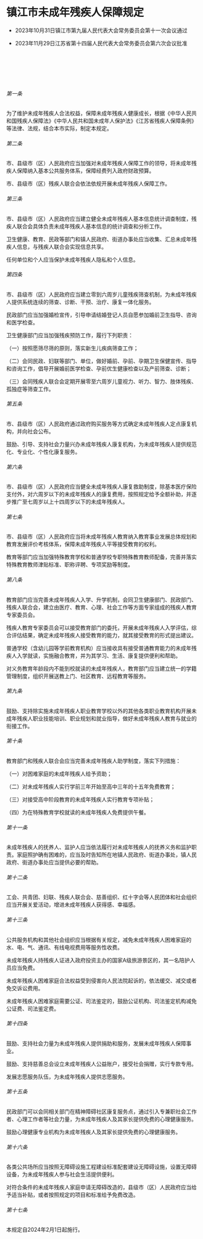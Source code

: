 # 镇江市未成年残疾人保障规定

- 2023年10月31日镇江市第九届人民代表大会常务委员会第十一次会议通过

- 2023年11月29日江苏省第十四届人民代表大会常务委员会第六次会议批准

<!-- INFO END -->

​

​

​

###### 第一条

为了维护未成年残疾人合法权益，保障未成年残疾人健康成长，根据《中华人民共和国残疾人保障法》《中华人民共和国未成年人保护法》《江苏省残疾人保障条例》等法律、法规，结合本市实际，制定本规定。

###### 第二条

市、县级市（区）人民政府应当加强对未成年残疾人保障工作的领导，将未成年残疾人保障纳入基本公共服务体系，保障经费列入政府财政预算。

市、县级市（区）残疾人联合会依法依规开展未成年残疾人保障工作。

###### 第三条

市、县级市（区）人民政府应当建立健全未成年残疾人基本信息统计调查制度，残疾人联合会具体负责未成年残疾人基本信息的统计调查和分析工作。

卫生健康、教育、民政等部门和镇人民政府、街道办事处应当收集、汇总未成年残疾人信息，与残疾人联合会实现信息共享。

任何单位和个人应当保护未成年残疾人隐私和个人信息。

###### 第四条

市、县级市（区）人民政府应当建立零到六周岁儿童残疾筛查机制，为未成年残疾人提供系统连续的筛查、诊断、干预、治疗、康复一体化服务。

民政部门应当加强婚检宣传，引导申请结婚登记人员自愿参加婚前卫生指导、咨询和医学检查。

卫生健康部门应当加强残疾预防工作，履行下列职责：

（一）按照愿筛尽筛的原则，落实新生儿疾病筛查工作；

（二）会同民政、妇联等部门、单位，做好婚前、孕前、孕期卫生保健宣传、指导和咨询工作，倡导开展婚前医学检查、孕前优生健康检查以及产前筛查、诊断；

（三）会同残疾人联合会定期开展零至六周岁儿童视力、听力、智力、肢体残疾、孤独症等筛查工作。

###### 第五条

市、县级市（区）人民政府通过政府购买服务等方式确定未成年残疾人定点康复机构，并向社会公布。

鼓励、引导、支持社会力量兴办未成年残疾人康复机构，为未成年残疾人提供规范化、专业化、个性化康复服务。

###### 第六条

市、县级市（区）人民政府应当健全未成年残疾人康复救助制度，除基本医疗保险支付外，对六周岁以下的未成年残疾人的康复费用，按照规定给予全额补助，并逐步推广至七周岁以上十四周岁以下的未成年残疾人。

###### 第七条

市、县级市（区）人民政府应当将未成年残疾人教育纳入教育事业发展总体规划和教育发展评价考核体系，保障未成年残疾人平等接受教育的权利。

教育等部门应当加强特殊教育学校和普通学校专职特殊教育教师配备，完善并落实特殊教育教师津贴标准、职称评聘、专项奖励等制度。

###### 第八条

教育部门应当完善未成年残疾人入学、升学机制，会同卫生健康部门、民政部门、残疾人联合会，建立由医疗、教育、心理、社会工作等方面专家组成的残疾人教育专家委员会。

残疾人教育专家委员会可以接受教育部门的委托，开展未成年残疾人入学评估，综合评估结果，确定未成年残疾人接受教育的能力，就其接受教育的形式提出建议。

普通学校（含幼儿园等学前教育机构）应当接收具有接受普通教育能力的未成年残疾人入学就读，实施融合教育，并为其学习、生活、康复提供便利和帮助。

对义务教育年龄段内不能到校就读的未成年残疾人，教育部门应当建立统一的学籍管理制度，组织开展送教上门、社区教育、远程教育等服务。

###### 第九条

鼓励、支持除实施未成年残疾人职业教育学校以外的其他各类职业教育机构开展未成年残疾人职业技能培训、职业规划和就业指导，做好未成年残疾人教育与就业的衔接工作。

###### 第十条

教育部门和残疾人联合会应当完善未成年残疾人助学制度，落实下列措施：

（一）对困难家庭的未成年残疾人给予资助；

（二）对未成年残疾人实行学前三年开始至高中三年的十五年免费教育；

（三）对接受高中阶段教育的未成年残疾人实行教育专项补贴；

（四）为在特殊教育学校就读的未成年残疾人免费提供午餐。

###### 第十一条

未成年残疾人的抚养人、监护人应当依法履行对未成年残疾人的抚养义务和监护职责。家庭照护确有困难的，应当及时告知所在地镇人民政府、街道办事处，镇人民政府、街道办事处应当提供必要的帮助。

###### 第十二条

工会、共青团、妇联、残疾人联合会、慈善组织、红十字会等人民团体和社会组织应当开展关爱活动，增进未成年残疾人获得感、幸福感。

###### 第十三条

公共服务机构和其他社会组织应当根据有关规定，减免未成年残疾人困难家庭的水、电、气、通讯、有线电视费用等服务性收费。

未成年残疾人持残疾人证进入政府投资主办的国家A级旅游景区的，其一名陪护人员应当免费。

未成年残疾人困难家庭合法权益受到侵害向人民法院起诉的，依法缓交、减交或者免交诉讼费用。

未成年残疾人困难家庭需要公证、司法鉴定的，鼓励公证机构、司法鉴定机构减免公证费、司法鉴定费。

###### 第十四条

鼓励、支持社会力量为未成年残疾人提供捐助和服务，发展未成年残疾人保障事业。

鼓励、支持慈善总会设立未成年残疾人公益账户，接受社会捐赠，实行专款专用。

发展志愿服务队伍，为未成年残疾人提供志愿服务。

###### 第十五条

民政部门可以会同相关部门在精神障碍社区康复服务点，通过引入专兼职社会工作者、心理工作者等社会力量，为未成年残疾人及其家长提供免费的心理健康服务。

鼓励心理健康专业机构为未成年残疾人及其家长提供免费的心理健康服务。

###### 第十六条

各类公共场所应当按照无障碍设施工程建设标准配套建设无障碍设施，设置无障碍设备，为未成年残疾人参与社会生活提供便利。

对符合条件的未成年残疾人家庭申请无障碍改造的，县级市（区）人民政府应当给予适当补贴，或者按照规定的项目和标准给予免费改造。

###### 第十七条

本规定自2024年2月1日起施行。
